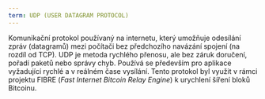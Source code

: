 ```yaml
---
term: UDP (USER DATAGRAM PROTOCOL)
---
```


Komunikační protokol používaný na internetu, který umožňuje odesílání zpráv (datagramů) mezi počítači bez předchozího navázání spojení (na rozdíl od TCP). UDP je metoda rychlého přenosu, ale bez záruk doručení, pořadí paketů nebo správy chyb. Používá se především pro aplikace vyžadující rychlé a v reálném čase vysílání. Tento protokol byl využit v rámci projektu FIBRE (*Fast Internet Bitcoin Relay Engine*) k urychlení šíření bloků Bitcoinu.